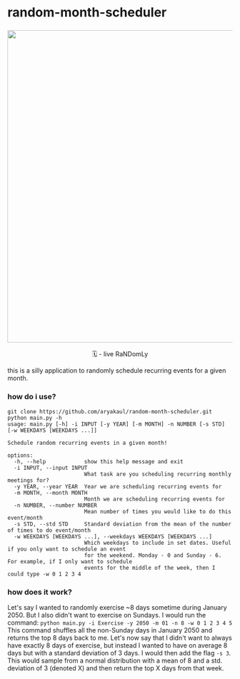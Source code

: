 # random-month-scheduler

<h3 align="center"><img src="https://i.stack.imgur.com/ww8c0.png" width="700px"></h3>
<p align="center"> 🗓️ - live RaNDomLy </p>

this is a silly application to randomly schedule recurring events for a given month.

### how do i use?

```
git clone https://github.com/aryakaul/random-month-scheduler.git
python main.py -h
usage: main.py [-h] -i INPUT [-y YEAR] [-m MONTH] -n NUMBER [-s STD] [-w WEEKDAYS [WEEKDAYS ...]]

Schedule random recurring events in a given month!

options:
  -h, --help            show this help message and exit
  -i INPUT, --input INPUT
                        What task are you scheduling recurring monthly meetings for?
  -y YEAR, --year YEAR  Year we are scheduling recurring events for
  -m MONTH, --month MONTH
                        Month we are scheduling recurring events for
  -n NUMBER, --number NUMBER
                        Mean number of times you would like to do this event/month
  -s STD, --std STD     Standard deviation from the mean of the number of times to do event/month
  -w WEEKDAYS [WEEKDAYS ...], --weekdays WEEKDAYS [WEEKDAYS ...]
                        Which weekdays to include in set dates. Useful if you only want to schedule an event
                        for the weekend. Monday - 0 and Sunday - 6. For example, if I only want to schedule
                        events for the middle of the week, then I could type -w 0 1 2 3 4
```

### how does it work?
Let's say I wanted to randomly exercise ~8 days sometime during January 2050. But I also didn't want to exercise on Sundays. I would run the command:
`python main.py -i Exercise -y 2050 -m 01 -n 8 -w 0 1 2 3 4 5` This command shuffles all the non-Sunday days in January 2050 and returns the top 8 days back to me. Let's now say that I didn't want to always have exactly 8 days of exercise, but instead I wanted to have on average 8 days but with a standard deviation of 3 days. I would then add the flag `-s 3`. This would sample from a normal distribution with a mean of 8 and a std. deviation of 3 (denoted X) and then return the top X days from that week. 
